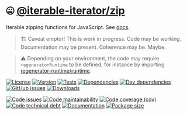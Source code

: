 :zipper_mouth_face: [@iterable-iterator/zip](https://iterable-iterator.github.io/zip)
==

Iterable zipping functions for JavaScript.
See [docs](https://iterable-iterator.github.io/zip/index.html).

> :building_construction: Caveat emptor! This is work in progress. Code may be
> working. Documentation may be present. Coherence may be. Maybe.

> :warning: Depending on your environment, the code may require
> `regeneratorRuntime` to be defined, for instance by importing
> [regenerator-runtime/runtime](https://www.npmjs.com/package/regenerator-runtime).

[![License](https://img.shields.io/github/license/iterable-iterator/zip.svg)](https://raw.githubusercontent.com/iterable-iterator/zip/main/LICENSE)
[![Version](https://img.shields.io/npm/v/@iterable-iterator/zip.svg)](https://www.npmjs.org/package/@iterable-iterator/zip)
[![Tests](https://img.shields.io/github/workflow/status/iterable-iterator/zip/ci:test?event=push&label=tests)](https://github.com/iterable-iterator/zip/actions/workflows/ci:test.yml?query=branch:main)
[![Dependencies](https://img.shields.io/david/iterable-iterator/zip.svg)](https://david-dm.org/iterable-iterator/zip)
[![Dev dependencies](https://img.shields.io/david/dev/iterable-iterator/zip.svg)](https://david-dm.org/iterable-iterator/zip?type=dev)
[![GitHub issues](https://img.shields.io/github/issues/iterable-iterator/zip.svg)](https://github.com/iterable-iterator/zip/issues)
[![Downloads](https://img.shields.io/npm/dm/@iterable-iterator/zip.svg)](https://www.npmjs.org/package/@iterable-iterator/zip)

[![Code issues](https://img.shields.io/codeclimate/issues/iterable-iterator/zip.svg)](https://codeclimate.com/github/iterable-iterator/zip/issues)
[![Code maintainability](https://img.shields.io/codeclimate/maintainability/iterable-iterator/zip.svg)](https://codeclimate.com/github/iterable-iterator/zip/trends/churn)
[![Code coverage (cov)](https://img.shields.io/codecov/c/gh/iterable-iterator/zip/main.svg)](https://codecov.io/gh/iterable-iterator/zip)
[![Code technical debt](https://img.shields.io/codeclimate/tech-debt/iterable-iterator/zip.svg)](https://codeclimate.com/github/iterable-iterator/zip/trends/technical_debt)
[![Documentation](https://iterable-iterator.github.io/zip/badge.svg)](https://iterable-iterator.github.io/zip/source.html)
[![Package size](https://img.shields.io/bundlephobia/minzip/@iterable-iterator/zip)](https://bundlephobia.com/result?p=@iterable-iterator/zip)
